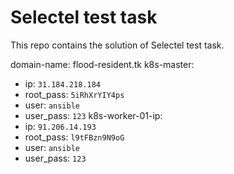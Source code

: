 # Selectel test task

This repo contains the solution of Selectel test task.

domain-name: flood-resident.tk
k8s-master:
  - ip: `31.184.218.184`
  - root_pass: `5iRhXrYIY4ps`
  - user: `ansible`
  - user_pass: `123`
k8s-worker-01-ip: 
  - ip: `91.206.14.193`
  - root_pass: `l9tFBzn9N9oG`
  - user: `ansible`
  - user_pass: `123`
